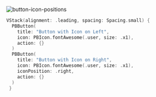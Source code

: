 ![button-icon-positions](https://github.com/powerhome/playbook/assets/92755007/c0b257c5-ca29-4ecb-83f8-85d631bb8613)

```swift
VStack(alignment: .leading, spacing: Spacing.small) {
  PBButton(
    title: "Button with Icon on Left",
    icon: PBIcon.fontAwesome(.user, size: .x1),
    action: {}
  )
  PBButton(
    title: "Button with Icon on Right",
    icon: PBIcon.fontAwesome(.user, size: .x1),
    iconPosition: .right,
    action: {}
  )
 }
```
